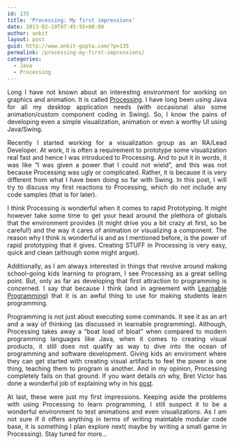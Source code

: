 ```yaml
---
id: 135
title: 'Processing: My first impressions'
date: 2013-02-19T07:45:55+00:00
author: ankit
layout: post
guid: http://www.ankit-gupta.com/?p=135
permalink: /processing-my-first-impressions/
categories:
  - Java
  - Processing
---
```

<p style="text-align: justify;">
  Long I have not known about an interesting environment for working on graphics and animation. It is called <a href="http://processing.org/">Processing</a>. I have long been using Java for all my desktop application needs (with occasional also some animation/custom component coding in Swing). So, I know the pains of developing even a simple visualization, animation or even a worthy UI using Java/Swing.
</p>

<p style="text-align: justify;">
  Recently I started working for a visualization group as an RA/Lead Developer. At work, it is often a requirement to prototype some visualization real fast and hence I was introduced to Processing. And to put it in words, it was like &#8220;I was given a power that I could not wield&#8221;, and this was not because Processing was ugly or complicated. Rather, it is because it is very different from what I have been doing so far with Swing. In this post, I will try to discuss my first reactions to Processing, which do not include any code samples (that is for later).
</p>

<p style="text-align: justify;">
  I think Processing is wonderful when it comes to rapid Prototyping. It might however take some time to get your head around the plethora of globals that the environment provides (it might drive you a bit crazy at first, so be careful!) and the way it cares of animation or visualizing a component. The reason why I think is wonderful is and as I mentioned before, is the power of rapid prototyping that it gives. Creating STUFF in Processing is very easy, quick and clean (although some might argue).
</p>

<p style="text-align: justify;">
  Additionally, as I am always interested in things that revolve around making school-going kids learning to program, I see Processing as a great selling point. But, only as far as developing that first attraction to programming is concerned. I say that because I think (and in agreement with <a href="http://worrydream.com/LearnableProgramming/">Learnable Programming</a>) that it is an awful thing to use for making students learn programming.
</p>

<p style="text-align: justify;">
  Programming is not just about executing some commands. It see it as an art and a way of thinking (as discussed in learnable programming). Although, Processing takes away a &#8220;boat load of bloat&#8221; when compared to modern programming languages like Java, when it comes to creating visual products, it still does not qualify as way to dive into the ocean of programming and software development. Giving kids an enviroment where they can get started with creating visual artifacts to feel the power is one thing, teaching them to program is another. And in my opinion, Processing completely fails on that ground. If you want details on why, Bret Victor has done a wonderful job of explaining why in his <a href="http://worrydream.com/LearnableProgramming/">post</a>.
</p>

<p style="text-align: justify;">
  At last, these were just my first impressions. Keeping aside the problems with using Processing to learn programming, I still suspect it to be a wonderful environment to test animations and even visualizations. As I am not sure if it offers anything in terms of writing maintable modular code base, it is something I plan explore next( maybe by writing a small game in Processing). Stay tuned for more&#8230;
</p>